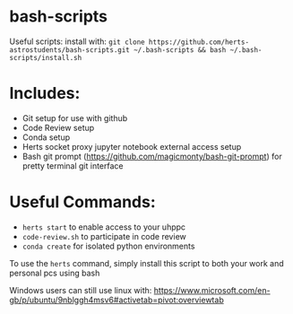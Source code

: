 # bash-scripts
Useful scripts: install with: `git clone https://github.com/herts-astrostudents/bash-scripts.git ~/.bash-scripts && bash ~/.bash-scripts/install.sh`

# Includes:
* Git setup for use with github
* Code Review setup
* Conda setup
* Herts socket proxy jupyter notebook external access setup
* Bash git prompt (https://github.com/magicmonty/bash-git-prompt) for pretty terminal git interface


# Useful Commands:
* `herts start` to enable access to your uhppc
* `code-review.sh` to participate in code review
* `conda create` for isolated python environments

To use the `herts` command, simply install this script to both your work and personal pcs using bash

Windows users can still use linux with: https://www.microsoft.com/en-gb/p/ubuntu/9nblggh4msv6#activetab=pivot:overviewtab
